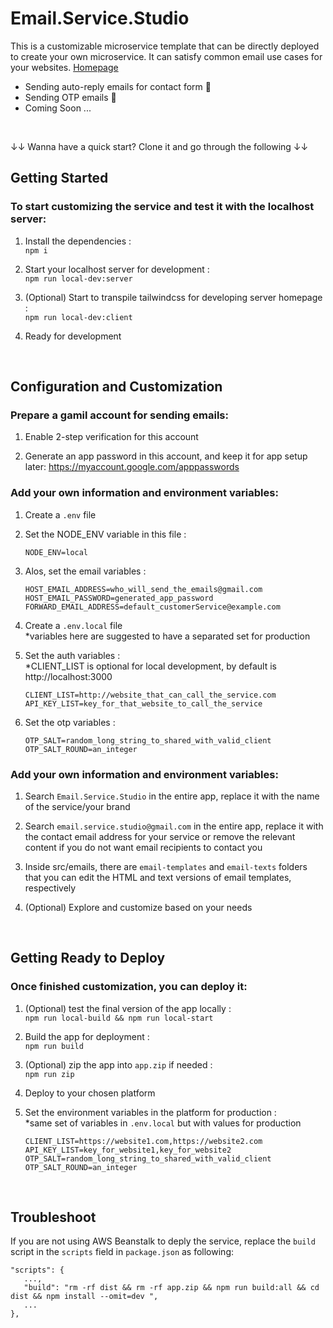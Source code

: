 # Email.Service.Studio

This is a customizable microservice template that can be directly deployed to create your own microservice. It can satisfy common email use cases for your websites.
[Homepage](https://tsangszesze.github.io/email-service-studio/)

- Sending auto-reply emails for contact form 📮
- Sending OTP emails 🧩
- Coming Soon ...

<br/>

↓↓ Wanna have a quick start? Clone it and go through the following ↓↓
<br/>

## Getting Started

### To start customizing the service and test it with the localhost server:

1. Install the dependencies : \
   `npm i`

2. Start your localhost server for development : \
   `npm run local-dev:server`

3. (Optional) Start to transpile tailwindcss for developing server homepage : \
   `npm run local-dev:client`

4. Ready for development

<br/>

## Configuration and Customization

### Prepare a gamil account for sending emails:

1. Enable 2-step verification for this account

2. Generate an app password in this account, and keep it for app setup later: https://myaccount.google.com/apppasswords

### Add your own information and environment variables:

1. Create a `.env` file

2. Set the NODE_ENV variable in this file :

   ```
   NODE_ENV=local
   ```

3. Alos, set the email variables :
   ```
   HOST_EMAIL_ADDRESS=who_will_send_the_emails@gmail.com
   HOST_EMAIL_PASSWORD=generated_app_password
   FORWARD_EMAIL_ADDRESS=default_customerService@example.com
   ```
4. Create a `.env.local` file\
   \*variables here are suggested to have a separated set for production

5. Set the auth variables :\
   \*CLIENT_LIST is optional for local development, by default is http://localhost:3000

   ```
   CLIENT_LIST=http://website_that_can_call_the_service.com
   API_KEY_LIST=key_for_that_website_to_call_the_service
   ```

6. Set the otp variables :
   ```
   OTP_SALT=random_long_string_to_shared_with_valid_client
   OTP_SALT_ROUND=an_integer
   ```

### Add your own information and environment variables:

1. Search `Email.Service.Studio` in the entire app, replace it with the name of the service/your brand

2. Search `email.service.studio@gmail.com` in the entire app, replace it with the contact email address for your service or remove the relevant content if you do not want email recipients to contact you

3. Inside src/emails, there are `email-templates` and `email-texts` folders that you can edit the HTML and text versions of email templates, respectively

4. (Optional) Explore and customize based on your needs

<br/>

## Getting Ready to Deploy

### Once finished customization, you can deploy it:

1. (Optional) test the final version of the app locally :\
   `npm run local-build && npm run local-start`

2. Build the app for deployment :\
   `npm run build`

3. (Optional) zip the app into `app.zip` if needed :\
   `npm run zip`

4. Deploy to your chosen platform

5. Set the environment variables in the platform for production :\
   \*same set of variables in `.env.local` but with values for production
   ```
   CLIENT_LIST=https://website1.com,https://website2.com
   API_KEY_LIST=key_for_website1,key_for_website2
   OTP_SALT=random_long_string_to_shared_with_valid_client
   OTP_SALT_ROUND=an_integer
   ```

<br/>

## Troubleshoot

If you are not using AWS Beanstalk to deply the service, replace the `build` script in the `scripts` field in `package.json` as following:

```
"scripts": {
   ...,
   "build": "rm -rf dist && rm -rf app.zip && npm run build:all && cd dist && npm install --omit=dev ",
   ...
},
```
